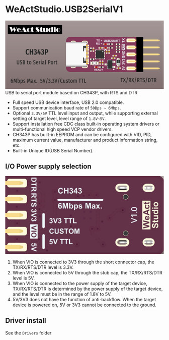 # WeActStudio.USB2SerialV1
![](Images/1.png)
USB to serial port module based on CH343P, with RTS and DTR

* Full speed USB device interface, USB 2.0 compatible.
* Support communication baud rate of `50Bps ~ 6Mbps`.
* Optional `3.3V/5V` TTL level input and output, while supporting external setting of target level, level range of `1.8V~5V`.
* Support installation free CDC class built-in operating system drivers or multi-functional high speed VCP vendor drivers.
* CH343P has built-in EEPROM and can be configured with VID, PID, maximum current value, manufacturer and product information string, etc.
* Built-in Unique ID(USB Serial Number).

## I/O Power supply selection
![](Images/2.png)
1. When VIO is connected to 3V3 through the short connector cap, the TX/RX/RTS/DTR level is 3.3V.
2. When VIO is connected to 5V through the stub cap, the TX/RX/RTS/DTR level is 5V.
3. When VIO is connected to the power supply of the target device, TX/RX/RTS/DTR is determined by the power supply of the target device, and the level must be in the range of 1.8V to 5V.
4. 5V/3V3 does not have the function of anti-backflow. When the target device is powered on, 5V or 3V3 cannot be connected to the ground.

## Driver install
See the `Drivers` folder